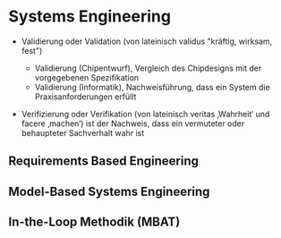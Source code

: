 # Systems Engineering

* Validierung oder Validation (von lateinisch validus "kräftig, wirksam, fest")
    * Validierung (Chipentwurf), Vergleich des Chipdesigns mit der vorgegebenen Spezifikation
    * Validierung (Informatik), Nachweisführung, dass ein System die Praxisanforderungen erfüllt

* Verifizierung oder Verifikation (von lateinisch veritas ‚Wahrheit‘ und facere ‚machen‘) 
    ist der Nachweis, dass ein vermuteter oder behaupteter Sachverhalt wahr ist

## Requirements Based Engineering

## Model-Based Systems Engineering

## In-the-Loop Methodik (MBAT)


